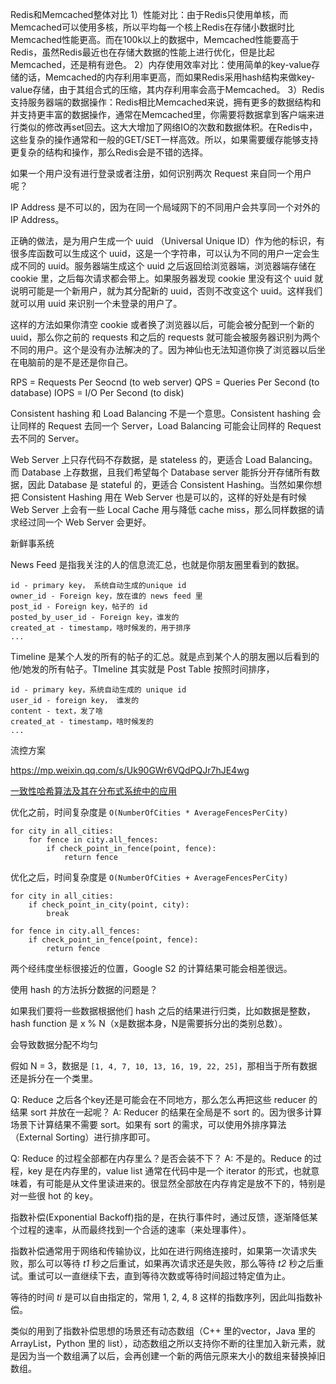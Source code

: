 Redis和Memcached整体对比
1）性能对比：由于Redis只使用单核，而Memcached可以使用多核，所以平均每一个核上Redis在存储小数据时比Memcached性能更高。而在100k以上的数据中，Memcached性能要高于Redis，虽然Redis最近也在存储大数据的性能上进行优化，但是比起Memcached，还是稍有逊色。
2）内存使用效率对比：使用简单的key-value存储的话，Memcached的内存利用率更高，而如果Redis采用hash结构来做key-value存储，由于其组合式的压缩，其内存利用率会高于Memcached。
3）Redis支持服务器端的数据操作：Redis相比Memcached来说，拥有更多的数据结构和并支持更丰富的数据操作，通常在Memcached里，你需要将数据拿到客户端来进行类似的修改再set回去。这大大增加了网络IO的次数和数据体积。在Redis中，这些复杂的操作通常和一般的GET/SET一样高效。所以，如果需要缓存能够支持更复杂的结构和操作，那么Redis会是不错的选择。



如果一个用户没有进行登录或者注册，如何识别两次 Request 来自同一个用户呢？

IP Address 是不可以的，因为在同一个局域网下的不同用户会共享同一个对外的 IP Address。

正确的做法，是为用户生成一个 uuid （Universal Unique ID）作为他的标识，有很多库函数可以生成这个 uuid，这是一个字符串，可以认为不同的用户一定会生成不同的 uuid。服务器端生成这个 uuid 之后返回给浏览器端，浏览器端存储在 cookie 里，之后每次请求都会带上。如果服务器发现 cookie 里没有这个 uuid 就说明可能是一个新用户，就为其分配新的 uuid，否则不改变这个 uuid。这样我们就可以用 uuid 来识别一个未登录的用户了。

这样的方法如果你清空 cookie 或者换了浏览器以后，可能会被分配到一个新的 uuid，那么你之前的 requests 和之后的 requests 就可能会被服务器识别为两个不同的用户。这个是没有办法解决的了。因为神仙也无法知道你换了浏览器以后坐在电脑前的是不是还是你自己。

RPS = Requests Per Seocnd (to web server)
QPS = Queries Per Second (to database)
IOPS = I/O Per Second (to disk)





Consistent hashing 和 Load Balancing 不是一个意思。Consistent hashing 会让同样的 Request 去同一个 Server，Load Balancing 可能会让同样的 Request 去不同的 Server。

Web Server 上只存代码不存数据，是 stateless 的，更适合 Load Balancing。而 Database 上存数据，且我们希望每个 Database server 能拆分开存储所有数据，因此 Database 是 stateful 的，更适合 Consistent Hashing。当然如果你想把 Consistent Hashing 用在 Web Server 也是可以的，这样的好处是有时候 Web Server 上会有一些 Local Cache 用与降低 cache miss，那么同样数据的请求经过同一个 Web Server 会更好。



新鲜事系统

News Feed 是指我关注的人的信息流汇总，也就是你朋友圈里看到的数据。

```
id - primary key， 系统自动生成的unique id
owner_id - Foreign key，放在谁的 news feed 里
post_id - Foreign key，帖子的 id
posted_by_user_id - Foreign key，谁发的
created_at - timestamp，啥时候发的，用于排序
...
```

Timeline 是某个人发的所有的帖子的汇总。就是点到某个人的朋友圈以后看到的他/她发的所有帖子。TImeline 其实就是 Post Table 按照时间排序，

```
id - primary key，系统自动生成的 unique id
user_id - foreign key， 谁发的
content - text，发了啥
created_at - timestamp，啥时候发的
...
```





流控方案

https://mp.weixin.qq.com/s/Uk90GWr6VQdPQJr7hJE4wg



[一致性哈希算法及其在分布式系统中的应用](http://blog.codinglabs.org/articles/consistent-hashing.html)





优化之前，时间复杂度是 `O(NumberOfCities * AverageFencesPerCity)`

```
for city in all_cities:
    for fence in city.all_fences:
        if check_point_in_fence(point, fence):
            return fence        
```

优化之后，时间复杂度是 `O(NumberOfCities + AverageFencesPerCity)`

```
for city in all_cities:
    if check_point_in_city(point, city):
        break
    
for fence in city.all_fences:
    if check_point_in_fence(point, fence):
        return fence
```

两个经纬度坐标很接近的位置，Google S2 的计算结果可能会相差很远。



使用 hash 的方法拆分数据的问题是？

如果我们要将一些数据根据他们 hash 之后的结果进行归类，比如数据是整数，hash function 是 x % N（x是数据本身，N是需要拆分出的类别总数）。

会导致数据分配不均匀

假如 N = 3，数据是 `[1, 4, 7, 10, 13, 16, 19, 22, 25]`，那相当于所有数据还是拆分在一个类里。

Q: Reduce 之后各个key还是可能会在不同地方，那么怎么再把这些 reducer 的结果 sort 并放在一起呢？
A: Reducer 的结果在全局是不 sort 的。因为很多计算场景下计算结果不需要 sort。如果有 sort 的需求，可以使用外排序算法（External Sorting）进行排序即可。

Q: Reduce 的过程全部都在内存里么？是否会装不下？
A: 不是的。Reduce 的过程，key 是在内存里的，value list 通常在代码中是一个 iterator 的形式，也就意味着，有可能是从文件里读进来的。很显然全部放在内存肯定是放不下的，特别是对一些很 hot 的 key。



指数补偿(Exponential Backoff)指的是，在执行事件时，通过反馈，逐渐降低某个过程的速率，从而最终找到一个合适的速率（来处理事件）。

指数补偿通常用于网络和传输协议，比如在进行网络连接时，如果第一次请求失败，那么可以等待 *t1* 秒之后重试，如果再次请求还是失败，那么等待 *t2* 秒之后重试。重试可以一直继续下去，直到等待次数或等待时间超过特定值为止。

等待的时间 *ti* 是可以自由指定的，常用 1, 2, 4, 8 这样的指数序列，因此叫指数补偿。

类似的用到了指数补偿思想的场景还有动态数组（C++ 里的vector，Java 里的 ArrayList，Python 里的 list），动态数组之所以支持你不断的往里加入新元素，就是因为当一个数组满了以后，会再创建一个新的两倍元原来大小的数组来替换掉旧数组。